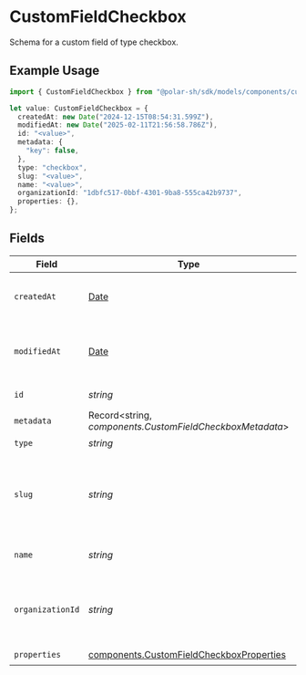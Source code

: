 # CustomFieldCheckbox

Schema for a custom field of type checkbox.

## Example Usage

```typescript
import { CustomFieldCheckbox } from "@polar-sh/sdk/models/components/customfieldcheckbox.js";

let value: CustomFieldCheckbox = {
  createdAt: new Date("2024-12-15T08:54:31.599Z"),
  modifiedAt: new Date("2025-02-11T21:56:58.786Z"),
  id: "<value>",
  metadata: {
    "key": false,
  },
  type: "checkbox",
  slug: "<value>",
  name: "<value>",
  organizationId: "1dbfc517-0bbf-4301-9ba8-555ca42b9737",
  properties: {},
};
```

## Fields

| Field                                                                                                | Type                                                                                                 | Required                                                                                             | Description                                                                                          | Example                                                                                              |
| ---------------------------------------------------------------------------------------------------- | ---------------------------------------------------------------------------------------------------- | ---------------------------------------------------------------------------------------------------- | ---------------------------------------------------------------------------------------------------- | ---------------------------------------------------------------------------------------------------- |
| `createdAt`                                                                                          | [Date](https://developer.mozilla.org/en-US/docs/Web/JavaScript/Reference/Global_Objects/Date)        | :heavy_check_mark:                                                                                   | Creation timestamp of the object.                                                                    |                                                                                                      |
| `modifiedAt`                                                                                         | [Date](https://developer.mozilla.org/en-US/docs/Web/JavaScript/Reference/Global_Objects/Date)        | :heavy_check_mark:                                                                                   | Last modification timestamp of the object.                                                           |                                                                                                      |
| `id`                                                                                                 | *string*                                                                                             | :heavy_check_mark:                                                                                   | The ID of the object.                                                                                |                                                                                                      |
| `metadata`                                                                                           | Record<string, *components.CustomFieldCheckboxMetadata*>                                             | :heavy_check_mark:                                                                                   | N/A                                                                                                  |                                                                                                      |
| `type`                                                                                               | *string*                                                                                             | :heavy_check_mark:                                                                                   | N/A                                                                                                  |                                                                                                      |
| `slug`                                                                                               | *string*                                                                                             | :heavy_check_mark:                                                                                   | Identifier of the custom field. It'll be used as key when storing the value.                         |                                                                                                      |
| `name`                                                                                               | *string*                                                                                             | :heavy_check_mark:                                                                                   | Name of the custom field.                                                                            |                                                                                                      |
| `organizationId`                                                                                     | *string*                                                                                             | :heavy_check_mark:                                                                                   | The ID of the organization owning the custom field.                                                  | 1dbfc517-0bbf-4301-9ba8-555ca42b9737                                                                 |
| `properties`                                                                                         | [components.CustomFieldCheckboxProperties](../../models/components/customfieldcheckboxproperties.md) | :heavy_check_mark:                                                                                   | N/A                                                                                                  |                                                                                                      |
